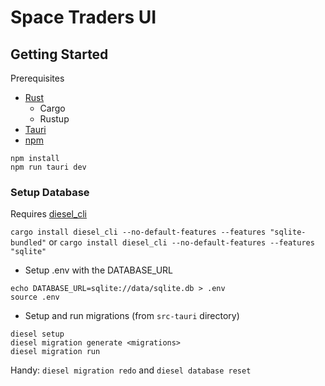 # Space Traders UI


## Getting Started
Prerequisites
- [Rust](https://www.rust-lang.org/)
  - Cargo
  - Rustup
- [Tauri](https://tauri.app)
- [npm](https://github.com/nvm-sh/nvm)


```curl
npm install
npm run tauri dev
```

### Setup Database
Requires [diesel_cli](https://crates.io/crates/diesel_cli)


`cargo install diesel_cli --no-default-features --features "sqlite-bundled"` or `cargo install diesel_cli --no-default-features --features "sqlite"`

- Setup .env with the DATABASE_URL
```curl
echo DATABASE_URL=sqlite://data/sqlite.db > .env
source .env
```

- Setup and run migrations (from `src-tauri` directory)
```curl
diesel setup
diesel migration generate <migrations>
diesel migration run
```

Handy: `diesel migration redo` and `diesel database reset`
